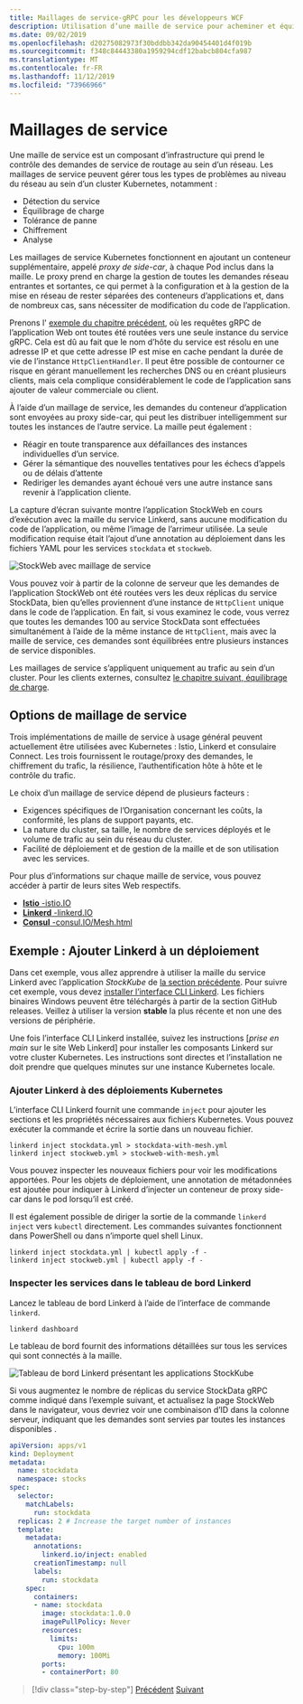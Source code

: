 ```yaml
---
title: Maillages de service-gRPC pour les développeurs WCF
description: Utilisation d’une maille de service pour acheminer et équilibrer les demandes vers les services gRPC dans un cluster Kubernetes.
ms.date: 09/02/2019
ms.openlocfilehash: d20275082973f30bddbb342da90454401d4f019b
ms.sourcegitcommit: f348c84443380a1959294cdf12babcb804cfa987
ms.translationtype: MT
ms.contentlocale: fr-FR
ms.lasthandoff: 11/12/2019
ms.locfileid: "73966966"
---
```

# <a name="service-meshes"></a>Maillages de service

Une maille de service est un composant d’infrastructure qui prend le contrôle des demandes de service de routage au sein d’un réseau. Les maillages de service peuvent gérer tous les types de problèmes au niveau du réseau au sein d’un cluster Kubernetes, notamment :

- Détection du service
- Équilibrage de charge
- Tolérance de panne
- Chiffrement
- Analyse

Les maillages de service Kubernetes fonctionnent en ajoutant un conteneur supplémentaire, appelé *proxy de side-car*, à chaque Pod inclus dans la maille. Le proxy prend en charge la gestion de toutes les demandes réseau entrantes et sortantes, ce qui permet à la configuration et à la gestion de la mise en réseau de rester séparées des conteneurs d’applications et, dans de nombreux cas, sans nécessiter de modification du code de l’application.

Prenons l' [exemple du chapitre précédent](kubernetes.md#testing-the-application), où les requêtes gRPC de l’application Web ont toutes été routées vers une seule instance du service gRPC. Cela est dû au fait que le nom d’hôte du service est résolu en une adresse IP et que cette adresse IP est mise en cache pendant la durée de vie de l’instance `HttpClientHandler`. Il peut être possible de contourner ce risque en gérant manuellement les recherches DNS ou en créant plusieurs clients, mais cela complique considérablement le code de l’application sans ajouter de valeur commerciale ou client.

À l’aide d’un maillage de service, les demandes du conteneur d’application sont envoyées au proxy side-car, qui peut les distribuer intelligemment sur toutes les instances de l’autre service. La maille peut également :

- Réagir en toute transparence aux défaillances des instances individuelles d’un service.
- Gérer la sémantique des nouvelles tentatives pour les échecs d’appels ou de délais d’attente
- Rediriger les demandes ayant échoué vers une autre instance sans revenir à l’application cliente.

La capture d’écran suivante montre l’application StockWeb en cours d’exécution avec la maille du service Linkerd, sans aucune modification du code de l’application, ou même l’image de l’arrimeur utilisée. La seule modification requise était l’ajout d’une annotation au déploiement dans les fichiers YAML pour les services `stockdata` et `stockweb`.

![StockWeb avec maillage de service](media/service-mesh/stockweb-servicemesh-screenshot.png)

Vous pouvez voir à partir de la colonne de serveur que les demandes de l’application StockWeb ont été routées vers les deux réplicas du service StockData, bien qu’elles proviennent d’une instance de `HttpClient` unique dans le code de l’application. En fait, si vous examinez le code, vous verrez que toutes les demandes 100 au service StockData sont effectuées simultanément à l’aide de la même instance de `HttpClient`, mais avec la maille de service, ces demandes sont équilibrées entre plusieurs instances de service disponibles.

Les maillages de service s’appliquent uniquement au trafic au sein d’un cluster. Pour les clients externes, consultez [le chapitre suivant, équilibrage de charge](load-balancing.md).

## <a name="service-mesh-options"></a>Options de maillage de service

Trois implémentations de maille de service à usage général peuvent actuellement être utilisées avec Kubernetes : Istio, Linkerd et consulaire Connect. Les trois fournissent le routage/proxy des demandes, le chiffrement du trafic, la résilience, l’authentification hôte à hôte et le contrôle du trafic.

Le choix d’un maillage de service dépend de plusieurs facteurs :

- Exigences spécifiques de l’Organisation concernant les coûts, la conformité, les plans de support payants, etc.
- La nature du cluster, sa taille, le nombre de services déployés et le volume de trafic au sein du réseau du cluster.
- Facilité de déploiement et de gestion de la maille et de son utilisation avec les services.

Pour plus d’informations sur chaque maille de service, vous pouvez accéder à partir de leurs sites Web respectifs.

- [**Istio** -istio.IO](https://istio.io)
- [**Linkerd** -linkerd.IO](https://linkerd.io)
- [**Consul** -consul.IO/Mesh.html](https://consul.io/mesh.html)

## <a name="example-add-linkerd-to-a-deployment"></a>Exemple : Ajouter Linkerd à un déploiement

Dans cet exemple, vous allez apprendre à utiliser la maille du service Linkerd avec l’application *StockKube* de [la section précédente](kubernetes.md).
Pour suivre cet exemple, vous devez [installer l’interface CLI Linkerd](https://linkerd.io/2/getting-started/#step-1-install-the-cli). Les fichiers binaires Windows peuvent être téléchargés à partir de la section GitHub releases. Veillez à utiliser la version **stable** la plus récente et non une des versions de périphérie.

Une fois l’interface CLI Linkerd installée, suivez les instructions [*prise en main* sur le site Web Linkerd] pour installer les composants Linkerd sur votre cluster Kubernetes. Les instructions sont directes et l’installation ne doit prendre que quelques minutes sur une instance Kubernetes locale.

### <a name="add-linkerd-to-kubernetes-deployments"></a>Ajouter Linkerd à des déploiements Kubernetes

L’interface CLI Linkerd fournit une commande `inject` pour ajouter les sections et les propriétés nécessaires aux fichiers Kubernetes. Vous pouvez exécuter la commande et écrire la sortie dans un nouveau fichier.

```console
linkerd inject stockdata.yml > stockdata-with-mesh.yml
linkerd inject stockweb.yml > stockweb-with-mesh.yml
```

Vous pouvez inspecter les nouveaux fichiers pour voir les modifications apportées. Pour les objets de déploiement, une annotation de métadonnées est ajoutée pour indiquer à Linkerd d’injecter un conteneur de proxy side-car dans le pod lorsqu’il est créé.

Il est également possible de diriger la sortie de la commande `linkerd inject` vers `kubectl` directement. Les commandes suivantes fonctionnent dans PowerShell ou dans n’importe quel shell Linux.

```console
linkerd inject stockdata.yml | kubectl apply -f -
linkerd inject stockweb.yml | kubectl apply -f -
```

### <a name="inspect-services-in-the-linkerd-dashboard"></a>Inspecter les services dans le tableau de bord Linkerd

Lancez le tableau de bord Linkerd à l’aide de l’interface de commande `linkerd`.

```console
linkerd dashboard
```

Le tableau de bord fournit des informations détaillées sur tous les services qui sont connectés à la maille.

![Tableau de bord Linkerd présentant les applications StockKube](media/service-mesh/linkerd-screenshot.png)

Si vous augmentez le nombre de réplicas du service StockData gRPC comme indiqué dans l’exemple suivant, et actualisez la page StockWeb dans le navigateur, vous devriez voir une combinaison d’ID dans la colonne serveur, indiquant que les demandes sont servies par toutes les instances disponibles .

```yaml
apiVersion: apps/v1
kind: Deployment
metadata:
  name: stockdata
  namespace: stocks
spec:
  selector:
    matchLabels:
      run: stockdata
  replicas: 2 # Increase the target number of instances
  template:
    metadata:
      annotations:
        linkerd.io/inject: enabled
      creationTimestamp: null
      labels:
        run: stockdata
    spec:
      containers:
      - name: stockdata
        image: stockdata:1.0.0
        imagePullPolicy: Never
        resources:
          limits:
            cpu: 100m
            memory: 100Mi
        ports:
        - containerPort: 80
```

>[!div class="step-by-step"]
>[Précédent](kubernetes.md)
>[Suivant](load-balancing.md)

